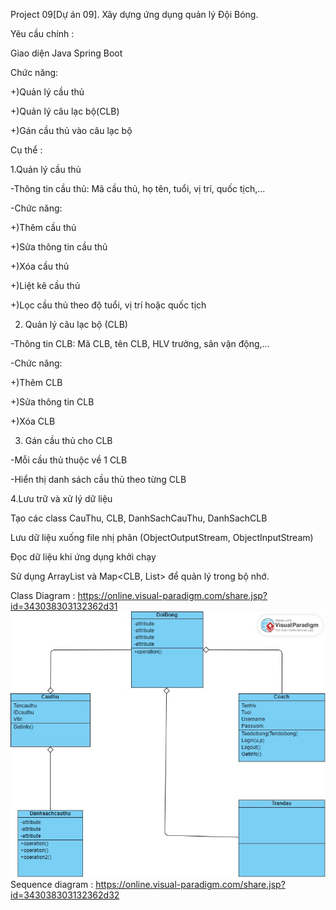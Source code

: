 Project 09[Dự án 09]. Xây dựng ứng dụng quản lý Đội Bóng.

Yêu cầu chính :

Giao diện Java Spring Boot

Chức năng:

+)Quản lý cầu thủ

+)Quản lý câu lạc bộ(CLB)

+)Gán cầu thủ vào câu lạc bộ

Cụ thể : 

1.Quản lý cầu thủ

-Thông tin cầu thủ: Mã cầu thủ, họ tên, tuổi, vị trí, quốc tịch,...

-Chức năng:

+)Thêm cầu thủ

+)Sửa thông tin cầu thủ

+)Xóa cầu thủ

+)Liệt kê cầu thủ

+)Lọc cầu thủ theo độ tuổi, vị trí hoặc quốc tịch

2. Quản lý câu lạc bộ (CLB)

-Thông tin CLB: Mã CLB, tên CLB, HLV trưởng, sân vận động,...

-Chức năng:

+)Thêm CLB

+)Sửa thông tin CLB

+)Xóa CLB

3. Gán cầu thủ cho CLB

-Mỗi cầu thủ thuộc về 1 CLB

-Hiển thị danh sách cầu thủ theo từng CLB

4.Lưu trữ và xử lý dữ liệu

Tạo các class CauThu, CLB, DanhSachCauThu, DanhSachCLB

Lưu dữ liệu xuống file nhị phân (ObjectOutputStream, ObjectInputStream)

Đọc dữ liệu khi ứng dụng khởi chạy

Sử dụng ArrayList<CauThu> và Map<CLB, List<CauThu>> để quản lý trong bộ nhớ.


Class Diagram :
https://online.visual-paradigm.com/share.jsp?id=343038303132362d31
<img src="img/Quanlidoibong.jpg">
Sequence diagram :
https://online.visual-paradigm.com/share.jsp?id=343038303132362d32


